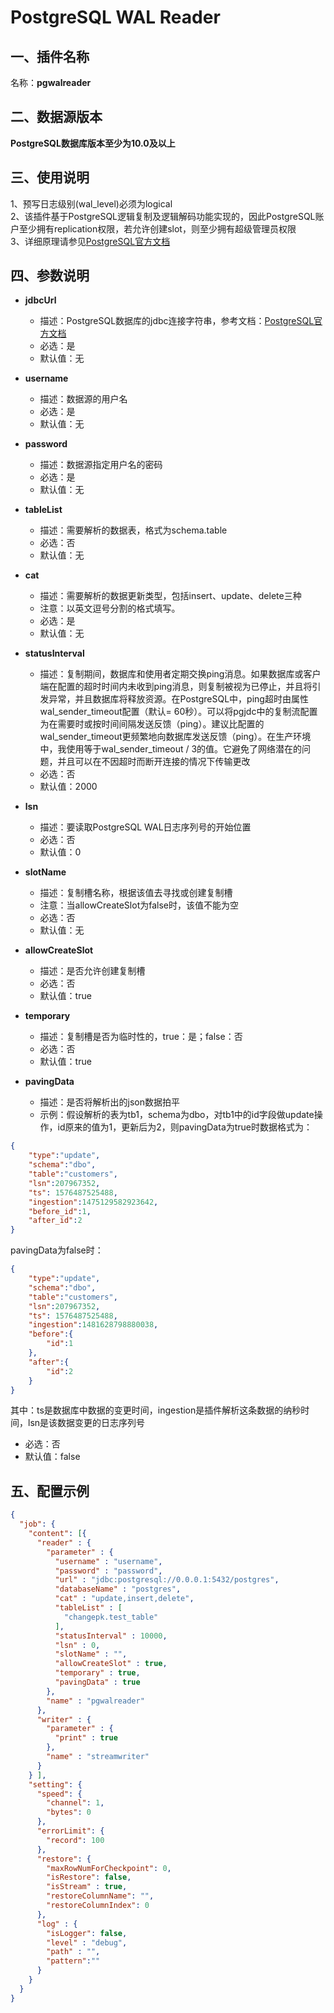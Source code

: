 # PostgreSQL WAL Reader

<a name="xKxam"></a>
## 一、插件名称
名称：**pgwalreader**<br />

<a name="bNUl5"></a>
## 二、数据源版本
**PostgreSQL数据库版本至少为10.0及以上**<br />

<a name="L08F3"></a>
## 三、使用说明
1、预写日志级别(wal_level)必须为logical<br />2、该插件基于PostgreSQL逻辑复制及逻辑解码功能实现的，因此PostgreSQL账户至少拥有replication权限，若允许创建slot，则至少拥有超级管理员权限<br />3、详细原理请参见[PostgreSQL官方文档](http://postgres.cn/docs/10/index.html)<br />

<a name="0HVLN"></a>
## 四、参数说明<br />

- **jdbcUrl**
  - 描述：PostgreSQL数据库的jdbc连接字符串，参考文档：[PostgreSQL官方文档](https://jdbc.postgresql.org/documentation/head/connect.html)
  - 必选：是
  - 默认值：无



- **username**
  - 描述：数据源的用户名
  - 必选：是
  - 默认值：无



- **password**
  - 描述：数据源指定用户名的密码
  - 必选：是
  - 默认值：无



- **tableList**
  - 描述：需要解析的数据表，格式为schema.table
  - 必选：否
  - 默认值：无



- **cat**
  - 描述：需要解析的数据更新类型，包括insert、update、delete三种
  - 注意：以英文逗号分割的格式填写。
  - 必选：是
  - 默认值：无



- **statusInterval**
  - 描述：复制期间，数据库和使用者定期交换ping消息。如果数据库或客户端在配置的超时时间内未收到ping消息，则复制被视为已停止，并且将引发异常，并且数据库将释放资源。在PostgreSQL中，ping超时由属性wal_sender_timeout配置（默认= 60秒）。可以将pgjdc中的复制流配置为在需要时或按时间间隔发送反馈（ping）。建议比配置的wal_sender_timeout更频繁地向数据库发送反馈（ping）。在生产环境中，我使用等于wal_sender_timeout / 3的值。它避免了网络潜在的问题，并且可以在不因超时而断开连接的情况下传输更改
  - 必选：否
  - 默认值：2000



- **lsn**
  - 描述：要读取PostgreSQL WAL日志序列号的开始位置
  - 必选：否
  - 默认值：0



- **slotName**
  - 描述：复制槽名称，根据该值去寻找或创建复制槽
  - 注意：当allowCreateSlot为false时，该值不能为空
  - 必选：否
  - 默认值：无



- **allowCreateSlot**
  - 描述：是否允许创建复制槽
  - 必选：否
  - 默认值：true



- **temporary**
  - 描述：复制槽是否为临时性的，true：是；false：否
  - 必选：否
  - 默认值：true



- **pavingData**
  - 描述：是否将解析出的json数据拍平
  - 示例：假设解析的表为tb1，schema为dbo，对tb1中的id字段做update操作，id原来的值为1，更新后为2，则pavingData为true时数据格式为：
```json
{
    "type":"update",
    "schema":"dbo",
    "table":"customers",
    "lsn":207967352,
    "ts": 1576487525488,
    "ingestion":1475129582923642,
    "before_id":1,
    "after_id":2
}
```
pavingData为false时：
```json
{
    "type":"update",
    "schema":"dbo",
    "table":"customers",
    "lsn":207967352,
    "ts": 1576487525488,
    "ingestion":1481628798880038,
    "before":{
        "id":1
    },
    "after":{
        "id":2
    }
}
```
其中：ts是数据库中数据的变更时间，ingestion是插件解析这条数据的纳秒时间，lsn是该数据变更的日志序列号

  - 必选：否
  - 默认值：false



<a name="M9wz7"></a>
## 五、配置示例
```json
{
  "job": {
    "content": [{
      "reader" : {
        "parameter" : {
          "username" : "username",
          "password" : "password",
          "url" : "jdbc:postgresql://0.0.0.1:5432/postgres",
          "databaseName" : "postgres",
          "cat" : "update,insert,delete",
          "tableList" : [
            "changepk.test_table"
          ],
          "statusInterval" : 10000,
          "lsn" : 0,
          "slotName" : "",
          "allowCreateSlot" : true,
          "temporary" : true,
          "pavingData" : true
        },
        "name" : "pgwalreader"
      },
      "writer" : {
        "parameter" : {
          "print" : true
        },
        "name" : "streamwriter"
      }
    } ],
    "setting": {
      "speed": {
        "channel": 1,
        "bytes": 0
      },
      "errorLimit": {
        "record": 100
      },
      "restore": {
        "maxRowNumForCheckpoint": 0,
        "isRestore": false,
        "isStream" : true,
        "restoreColumnName": "",
        "restoreColumnIndex": 0
      },
      "log" : {
        "isLogger": false,
        "level" : "debug",
        "path" : "",
        "pattern":""
      }
    }
  }
}
```


